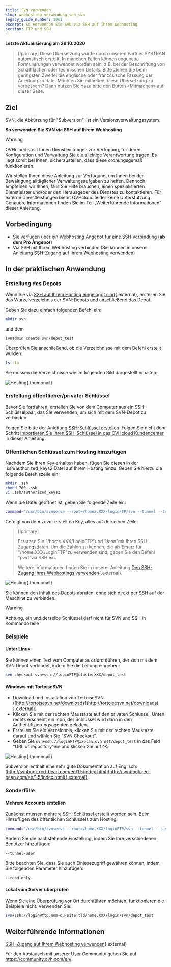 ```yaml
---
title: SVN verwenden
slug: webhosting_verwendung_von_svn
legacy_guide_number: 1961
excerpt: So verwenden Sie SVN via SSH auf Ihrem Webhosting
section: FTP und SSH
---
```


**Letzte Aktualisierung am 28.10.2020**

> [!primary]
> Diese Übersetzung wurde durch unseren Partner SYSTRAN automatisch erstellt. In manchen Fällen können ungenaue Formulierungen verwendet worden sein, z.B. bei der Beschriftung von Schaltflächen oder technischen Details. Bitte ziehen Sie beim geringsten Zweifel die englische oder französische Fassung der Anleitung zu Rate. Möchten Sie mithelfen, diese Übersetzung zu verbessern? Dann nutzen Sie dazu bitte den Button «Mitmachen» auf dieser Seite.
>

## Ziel

SVN, die Abkürzung für "Subversion", ist ein Versionsverwaltungssystem. 

**So verwenden Sie SVN via SSH auf Ihrem Webhosting**

> [!warning]
>
> OVHcloud stellt Ihnen Dienstleistungen zur Verfügung, für deren Konfiguration und Verwaltung Sie die alleinige Verantwortung tragen. Es liegt somit bei Ihnen, sicherzustellen, dass diese ordnungsgemäß funktionieren.
> 
> Wir stellen Ihnen diese Anleitung zur Verfügung, um Ihnen bei der Bewältigung alltäglicher Verwaltungsaufgaben zu helfen. Dennoch empfehlen wir Ihnen, falls Sie Hilfe brauchen, einen spezialisierten Dienstleister und/oder den Herausgeber des Dienstes zu kontaktieren. Für externe Dienstleistungen bietet OVHcloud leider keine Unterstützung. Genauere Informationen finden Sie im Teil „Weiterführende Informationen" dieser Anleitung.
> 

## Vorbedingung

- Sie verfügen über [ein Webhosting Angebot](https://www.ovh.de/hosting/) für eine SSH Verbindung (**ab dem Pro Angebot**)
- Via SSH mit Ihrem Webhosting verbinden (Sie können in unserer Anleitung [SSH-Zugang auf Ihrem Webhosting verwenden](../webhosting_ssh_auf_ihren_webhostings/))

## In der praktischen Anwendung

### Erstellung des Depots

Wenn Sie via [SSH auf Ihrem Hosting eingeloggt sind](../webhosting_ssh_auf_ihren_webhostings/){.external}, erstellen Sie das Wurzelverzeichnis der SVN-Depots und anschließend das Depot.

Geben Sie dazu einfach folgenden Befehl ein:

```bash
mkdir svn
```

und dem

```bash
svnadmin create svn/depot_test
```

Überprüfen Sie anschließend, ob die Verzeichnisse mit dem Befehl erstellt wurden:

```bash
ls -la
```

Sie müssen die Verzeichnisse wie im folgenden Bild dargestellt erhalten:

![Hosting](images/3078.png){.thumbnail}

### Erstellung öffentlicher/privater Schlüssel

Bevor Sie fortfahren, erstellen Sie von dem Computer aus ein SSH-Schlüsselpaar, das Sie verwenden, um sich mit dem SVN-Depot zu verbinden.

Folgen Sie bitte der Anleitung [SSH-Schlüssel erstellen](https://docs.ovh.com/de/public-cloud/create-ssh-keys/). Folgen Sie nicht dem Schritt [Importieren Sie Ihren SSH-Schlüssel in das OVHcloud Kundencenter](https://docs.ovh.com/de/public-cloud/create-ssh-keys/#ihren-ssh-schlussel-ins-ovhcloud-kundencenter-importieren_1) in dieser Anleitung.

### Öffentlichen Schlüssel zum Hosting hinzufügen

Nachdem Sie Ihren Key erhalten haben, fügen Sie diesen in der .ssh/authorized_keys2 Datei auf Ihrem Hosting hinzu. Geben Sie hierzu die folgende Befehlszeile ein:

```bash
mkdir .ssh
chmod 700 .ssh
vi .ssh/authorized_keys2
```

Wenn die Datei geöffnet ist, geben Sie folgende Zeile ein:

```bash
command="/usr/bin/svnserve --root=/homez.XXX/loginFTP/svn --tunnel --tunnel-user=john",no-port-forwarding,no-agent-forwarding,no-X11-forwarding,no-pty
```

Gefolgt von dem zuvor erstellten Key, alles auf derselben Zeile.

> [!primary]
>
> Ersetzen Sie "/home.XXX/LoginFTP"und "John"mit Ihren SSH-Zugangsdaten.
> Um die Zahlen zu kennen, die als Ersatz für "/home.XXX/LoginFTP"zu verwenden sind, geben Sie den Befehl "pwd"via SSH ein.
>
> Weitere Informationen finden Sie in unserer Anleitung [Den SSH-Zugang Ihres Webhostings verwenden](../webhosting_ssh_auf_ihren_webhostings/){.external}.
> 

![Hosting](images/3080.png){.thumbnail}

Sie können den Inhalt des Depots abrufen, ohne sich direkt per SSH auf der Maschine zu verbinden.

> [!warning]
>
> Achtung, ein und derselbe Schlüssel darf nicht für SVN und SSH in
> Kommandozeile
> 

### Beispiele

#### Unter Linux

Sie können einen Test vom Computer aus durchführen, der sich mit dem SVN Depot verbindet, indem Sie die Leitung eingeben:

```bash
svn checkout svn+ssh://loginFTP@clusterXXX/depot_test
```

#### Windows mit TortoiseSVN

- Download und Installation von TortoiseSVN ([http://tortoisesvn.net/downloads](http://tortoisesvn.net/downloads){.external})
- Klicken Sie mit der rechten Maustaste auf den privaten Schlüssel. Unten rechts erscheint ein Icon, der Schlüssel wird dann in den Authentifizierungsagenten geladen.
- Erstellen Sie ein Verzeichnis, klicken Sie mit der rechten Maustaste darauf und wählen Sie "SVN Checkout". 
- Geben Sie `svn+ssh://loginFTP@xxplan.ovh.net/depot_test` in das Feld "URL of repository"ein und klicken Sie auf `OK`:

![Hosting](images/3081.png){.thumbnail}

Subversion enthält eine sehr gute Dokumentation auf Englisch: [http://svnbook.red-bean.com/en/1.5/index.html](http://svnbook.red-bean.com/en/1.5/index.html){.external}

### Sonderfälle

#### Mehrere Accounts erstellen

Zunächst müssen mehrere SSH-Schlüssel erstellt worden sein. Beim Hinzufügen des öffentlichen Schlüssels zum Hosting:

```bash
command="/usr/bin/svnserve --root=/home.XXX/loginFTP/svn --tunnel --tunnel-user=marc",no-port-forwarding,no-agent-forwarding,no-X11-forwarding,no-pty
```

Ändern Sie die nachstehende Einstellung, indem Sie Ihre verschiedenen Benutzer hinzufügen:

```bash
--tunnel-user
```

Bitte beachten Sie, dass Sie auch Einlesezugriff gewähren können, indem Sie folgenden Parameter hinzufügen:

```bash
--read-only.
```

#### Lokal vom Server überprüfen

Wenn Sie eine Überprüfung vor Ort durchführen möchten, funktionieren die Beispiele nicht. Verwenden Sie:

```bash
svn+ssh://login@ftp.nom-du-site.tld/home.XXX/login/svn/depot_test
```

## Weiterführende Informationen

[SSH-Zugang auf Ihrem Webhosting verwenden](../webhosting_ssh_auf_ihren_webhostings/){.external}

Für den Austausch mit unserer User Community gehen Sie auf <https://community.ovh.com/en/>.
